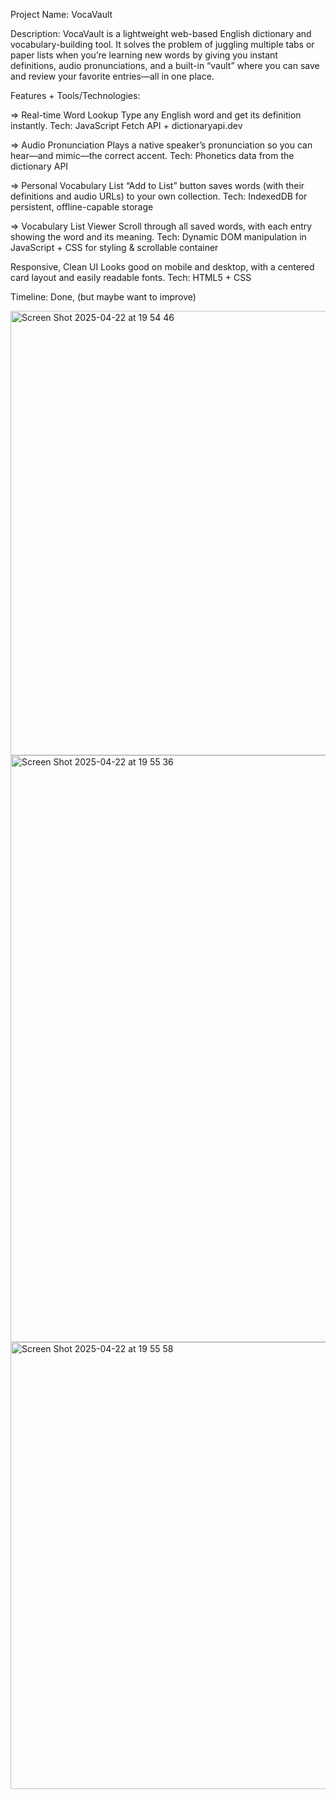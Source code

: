 Project Name: VocaVault

Description: VocaVault is a lightweight web­-based English dictionary and vocabulary-building tool. It solves the problem of juggling multiple tabs or paper lists when you’re learning new words by giving you instant definitions, audio pronunciations, and a built-in “vault” where you can save and review your favorite entries—all in one place.

Features + Tools/Technologies:

=> Real-time Word Lookup
Type any English word and get its definition instantly.
Tech: JavaScript Fetch API + dictionaryapi.dev

=> Audio Pronunciation
Plays a native speaker’s pronunciation so you can hear—and mimic—the correct accent.
Tech: Phonetics data from the dictionary API

=> Personal Vocabulary List
“Add to List” button saves words (with their definitions and audio URLs) to your own collection.
Tech: IndexedDB for persistent, offline-capable storage

=> Vocabulary List Viewer
Scroll through all saved words, with each entry showing the word and its meaning.
Tech: Dynamic DOM manipulation in JavaScript + CSS for styling & scrollable container

Responsive, Clean UI
Looks good on mobile and desktop, with a centered card layout and easily readable fonts.
Tech: HTML5 + CSS 


Timeline: Done, (but maybe want to improve)

<img width="711" alt="Screen Shot 2025-04-22 at 19 54 46" src="https://github.com/user-attachments/assets/26fd0ab0-596f-47d1-adf1-a11d8acc611d" />
<img width="939" alt="Screen Shot 2025-04-22 at 19 55 36" src="https://github.com/user-attachments/assets/b13e19a8-0d42-48e1-8313-b5275807258b" />
<img width="715" alt="Screen Shot 2025-04-22 at 19 55 58" src="https://github.com/user-attachments/assets/34d8b177-4009-46c4-9388-54ff46dbfc9b" />
